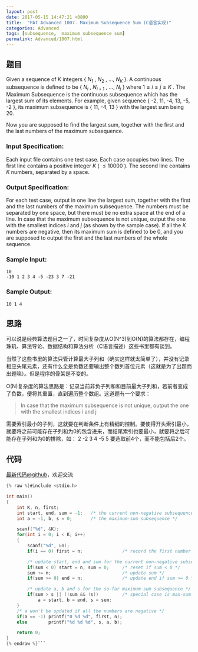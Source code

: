 ```yaml
---
layout: post
date: 2017-05-15 14:47:21 +0800
title:  "PAT Advanced 1007. Maximum Subsequence Sum (C语言实现)"
categories: Advanced
tags: [subsequence,  maximum subsequence sum]
permalink: Advanced/1007.html
---
```


## 题目

Given a sequence of $K$ integers { $N_1$ , $N_2$ , ..., $N_K$ }. A continuous
subsequence is defined to be { $N_i$ , $N_{i+1}$ , ..., $N_j$ } where $1 \le i
\le j \le K$ . The Maximum Subsequence is the continuous subsequence which has
the largest sum of its elements. For example, given sequence { -2, 11, -4, 13,
-5, -2 }, its maximum subsequence is { 11, -4, 13 } with the largest sum being
20.

Now you are supposed to find the largest sum, together with the first and the
last numbers of the maximum subsequence.

### Input Specification:

Each input file contains one test case. Each case occupies two lines. The
first line contains a positive integer $K$ ( $\le 10000$ ). The second line
contains $K$ numbers, separated by a space.

### Output Specification:

For each test case, output in one line the largest sum, together with the
first and the last numbers of the maximum subsequence. The numbers must be
separated by one space, but there must be no extra space at the end of a line.
In case that the maximum subsequence is not unique, output the one with the
smallest indices $i$ and $j$ (as shown by the sample case). If all the $K$
numbers are negative, then its maximum sum is defined to be 0, and you are
supposed to output the first and the last numbers of the whole sequence.

### Sample Input:

    
    
    10
    -10 1 2 3 4 -5 -23 3 7 -21
    

### Sample Output:

    
    
    10 1 4
    



## 思路


可以说是经典算法题目之一了，时间复杂度从O(N^3)到O(N)的算法都存在，编程珠玑、算法导论、数据结构和算法分析（C语言描述）这些书里都有谈到。

当然了这些书里的算法只管计算最大子列和（确实这样就太简单了），并没有记录相应头尾元素，还有什么全是负数还要输出整个数列首位元素（这就是为了出题而出题嘛）。但是程序的骨架是不变的。

O(N)复杂度的算法思路是：记录当前非负子列和和目前最大子列和，若前者变成了负数，便将其重置，直到遍历整个数组。这道题有一个要求：
> In case that the maximum subsequence is not unique, output the one with the smallest indices i and j 

需要索引最小的子列，这就要在判断条件上有精细的控制。要使得开头索引最小，就要将之前可能存在子列和为0的包含进来，而结尾索引也要最小，就要将之后可能存在子列和为0的排除，如：
2 -2 3 4 -5 5
要选取前4个，而不能包括后2个。

## 代码

[最新代码@github](https://github.com/OliverLew/PAT/blob/master/PATAdvanced/1007.c)，欢迎交流
```c
{% raw %}#include <stdio.h>

int main()
{
    int K, n, first;
    int start, end, sum = -1;   /* the current non-negative subsequence */
    int a = -1, b, s = 0;       /* the maximum-sum subsequence */

    scanf("%d", &K);
    for(int i = 0; i < K; i++)
    {
        scanf("%d", &n);
        if(i == 0) first = n;               /* record the first number */

        /* update start, end and sum for the current non-negative subsequence */
        if(sum < 0) start = n, sum = 0;     /* reset if sum < 0 */
        sum += n;                           /* update sum */
        if(sum >= 0) end = n;               /* update end if sum >= 0 */

        /* update a, b and s for the so-far maximum-sum subsequence */
        if(sum > s || (!sum && !s))         /* special case is max-sum is 0 */
            a = start, b = end, s = sum;
    }
    /* a won't be updated if all the numbers are negative */
    if(a == -1) printf("0 %d %d", first, n);
    else        printf("%d %d %d", s, a, b);

    return 0;
}
{% endraw %}```